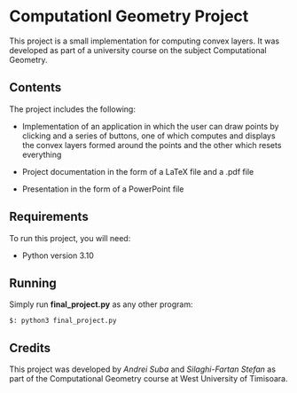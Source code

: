 # Computationl Geometry Project

This project is a small implementation for computing convex layers. It was developed as part of a university course on the subject Computational Geometry.

## Contents

The project includes the following:

- Implementation of an application in which the user can draw points by clicking and a series of buttons, one of which computes and displays the convex layers formed around the points and the other which resets everything

- Project documentation in the form of a LaTeX file and a .pdf file

- Presentation in the form of a PowerPoint file


## Requirements

To run this project, you will need:

- Python version 3.10

## Running

Simply run **final_project.py** as any other program:

```
$: python3 final_project.py
```

## Credits

This project was developed by _Andrei Suba_ and _Silaghi-Fartan Stefan_ as part of the Computational Geometry course at West University of Timisoara.
